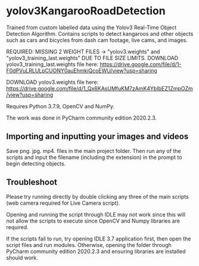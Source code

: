 # yolov3KangarooRoadDetection
Trained from custom labelled data using the Yolov3 Real-Time Object Detection Algorithm. Contains scripts to detect kangaroos and other objects such as cars and bicycles from dash cam footage, live cams, and images.

REQUIRED: MISSING 2 WEIGHT FILES -> "yolov3.weights" and "yolov3_training_last.weights" DUE TO FILE SIZE LIMITS.
DOWNLOAD yolov3_training_last.weights file here:
https://drive.google.com/file/d/1-F0dPVuLRLULpCUONY0auEhmkiQcoEWU/view?usp=sharing

DOWNLOAD yolov3.weights file here: 
https://drive.google.com/file/d/1_Qx6KAsUMfuKM7zAmK4YbIbEZ1ZmpOZm/view?usp=sharing


Requires Python 3.7.9, OpenCV and NumPy.


The work was done in PyCharm community edition 2020.2.3. 


Importing and inputting your images and videos
----------------------------------------------

Save png. jpg. mp4. files in the main project folder. Then run any of the scripts and input the filename (including the extension) in the prompt to begin detecting objects.


Troubleshoot
------------

Please try running directly by double clicking any three of the main scripts (web camera required for Live Camera script). 

Opening and running the script through IDLE may not work since this will not allow the scripts to execute since OpenCV and Numpy libraries are required. 

If the scripts fail to run, try opening IDLE 3.7 application first, then open the script files and run modules. 
Otherwise, opening the folder through PyCharm community edition 2020.2.3 and ensuring libraries are installed should work.

